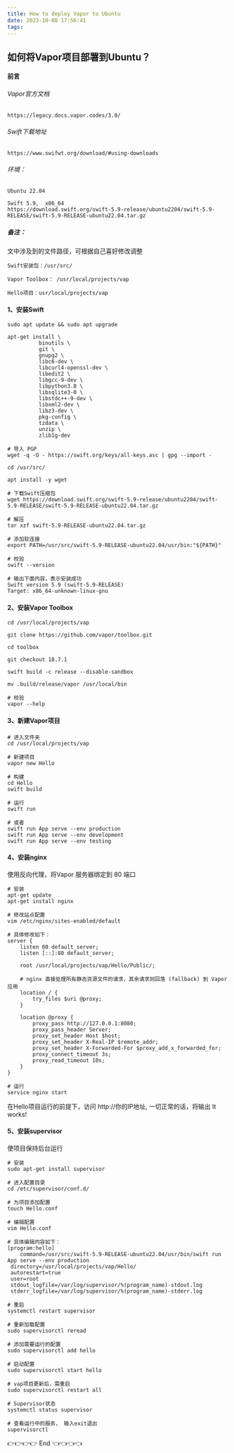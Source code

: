 ```yaml
---
title: How to deploy Vapor to Ubuntu
date: 2023-10-08 17:56:41
tags:
---
```

## 如何将Vapor项目部署到Ubuntu？

#### 前言
###### Vapor官方文档
	https://legacy.docs.vapor.codes/3.0/

###### Swift下载地址
	https://www.swifwt.org/download/#using-downloads

###### 环境：
	
	Ubuntu 22.04

	Swift 5.9,	x86_64
	https://download.swift.org/swift-5.9-release/ubuntu2204/swift-5.9-RELEASE/swift-5.9-RELEASE-ubuntu22.04.tar.gz

##### 备注：

文中涉及到的文件路径，可根据自己喜好修改调整
```
Swift安装包：/usr/src/

Vapor Toolbox： /usr/local/projects/vap

Hello项目：usr/local/projects/vap
```


#### 1、安装Swift

```
sudo apt update && sudo apt upgrade
```

```
apt-get install \
          binutils \
          git \
          gnupg2 \
          libc6-dev \
          libcurl4-openssl-dev \
          libedit2 \
          libgcc-9-dev \
          libpython3.8 \
          libsqlite3-0 \
          libstdc++-9-dev \
          libxml2-dev \
          libz3-dev \
          pkg-config \
          tzdata \
          unzip \
          zlib1g-dev
```
 
```
# 导入 PGP
wget -q -O - https://swift.org/keys/all-keys.asc | gpg --import -
```

```
cd /usr/src/
```

```
apt install -y wget
```

```
# 下载Swift压缩包
wget https://download.swift.org/swift-5.9-release/ubuntu2204/swift-5.9-RELEASE/swift-5.9-RELEASE-ubuntu22.04.tar.gz
```

```
# 解压
tar xzf swift-5.9-RELEASE-ubuntu22.04.tar.gz
```

```
# 添加软连接
export PATH=/usr/src/swift-5.9-RELEASE-ubuntu22.04/usr/bin:"${PATH}"
```

```
# 校验
swift --version

# 输出下面内容，表示安装成功
Swift version 5.9 (swift-5.9-RELEASE)
Target: x86_64-unknown-linux-gnu
```

#### 2、安装Vapor Toolbox
	
```
cd /usr/local/projects/vap
```

```
git clone https://github.com/vapor/toolbox.git
```
	
```
cd toolbox
```
	
```
git checkout 18.7.1
```
	
```
swift build -c release --disable-sandbox
```
	
```
mv .build/release/vapor /usr/local/bin
```
	

```
# 校验
vapor --help
```

#### 3、新建Vapor项目
		
```
# 进入文件夹
cd /usr/local/projects/vap
```

```
# 新建项目
vapor new Hello	
```
	
```
# 构建
cd Hello
swift build
```
	
```
# 运行
swift run

# 或者
swift run App serve --env production
swift run App serve --env development
swift run App serve --env testing
```

#### 4、安装nginx
	
使用反向代理，将Vapor 服务器绑定到 80 端口
```
# 安装
apt-get update
apt-get install nginx
```

```
# 修改站点配置
vim /etc/nginx/sites-enabled/default
```
	
```
# 具体修改如下：
server {
    listen 80 default_server;
    listen [::]:80 default_server;

    root /usr/local/projects/vap/Hello/Public/;

    # nginx 直接处理所有静态资源文件的请求，其余请求则回落 (fallback) 到 Vapor 应用
    location / {
        try_files $uri @proxy;
    }

    location @proxy {
        proxy_pass http://127.0.0.1:8080;
        proxy_pass_header Server;
        proxy_set_header Host $host;
        proxy_set_header X-Real-IP $remote_addr;
        proxy_set_header X-Forwarded-For $proxy_add_x_forwarded_for;
        proxy_connect_timeout 3s;
        proxy_read_timeout 10s;
    }
}
```


```
# 运行
service nginx start
```

在Hello项目运行的前提下，访问 http://你的IP地址, 一切正常的话，将输出 It works!

#### 5、安装supervisor
	
使项目保持后台运行
```
# 安装
sudo apt-get install supervisor
```

```
# 进入配置目录
cd /etc/supervisor/conf.d/
```

```
# 为项目添加配置
touch Hello.conf
```

```
# 编辑配置
vim Hello.conf
```

```
# 具体编辑内容如下：
[program:hello]
	command=/usr/src/swift-5.9-RELEASE-ubuntu22.04/usr/bin/swift run App serve --env production
 directory=/usr/local/projects/vap/Hello/
 autorestart=true
 user=root
 stdout_logfile=/var/log/supervisor/%(program_name)-stdout.log
 stderr_logfile=/var/log/supervisor/%(program_name)-stderr.log
```

```
# 重启
systemctl restart supervisor
```

```
# 重新加载配置
sudo supervisorctl reread
```

```
# 添加需要运行的配置
sudo supervisorctl add hello
```

```
# 启动配置
sudo supervisorctl start hello
```
	
```
# vap项目更新后，需重启
sudo supervisorctl restart all
```

```
# Supervisor状态
systemctl status supervisor
```

```
# 查看运行中的服务， 输入exit退出
supervisorctl
```

👉👉👉👉  End 👈👈👈👈